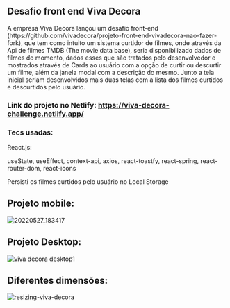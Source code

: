 ## Desafio front end Viva Decora

<p>
A empresa Viva Decora lançou um desafio front-end (https://github.com/vivadecora/projeto-front-end-vivadecora-nao-fazer-fork), que tem como intuito um sistema curtidor de filmes, onde através da Api de filmes TMDB (The movie data base), seria disponibilizado dados de filmes do momento, dados esses que são tratados pelo desenvolvedor e mostrados através de Cards ao usuário com a opção de curtir ou descurtir um filme, além da janela modal com a descrição do mesmo. Junto a tela inicial seriam desenvolvidos mais duas telas com a lista dos filmes curtidos e descurtidos pelo usuário. 
</p>

### Link do projeto no Netlify: https://viva-decora-challenge.netlify.app/

### Tecs usadas: 
React.js:

useState, useEffect, context-api, axios, react-toastfy, react-spring, react-router-dom, react-icons

Persisti os filmes curtidos pelo usuário no Local Storage

## Projeto mobile: 

![20220527_183417](https://user-images.githubusercontent.com/61561169/170797364-890b3bf0-af79-471f-91a8-006da0f2c24c.gif)

## Projeto Desktop: 

![viva decora desktop1](https://user-images.githubusercontent.com/61561169/170799535-061464aa-62cb-4756-9781-23366c5f746c.gif)

## Diferentes dimensões:

![resizing-viva-decora](https://user-images.githubusercontent.com/61561169/170800285-f4cd3a45-1d9c-4dc8-bac4-9e9d82d255a4.gif)



